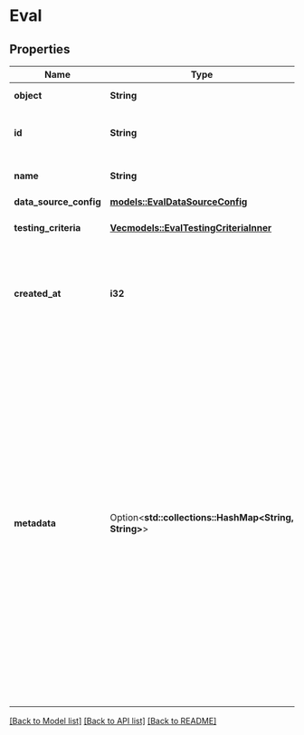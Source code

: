 # Eval

## Properties

Name | Type | Description | Notes
------------ | ------------- | ------------- | -------------
**object** | **String** | The object type. | 
**id** | **String** | Unique identifier for the evaluation. | 
**name** | **String** | The name of the evaluation. | 
**data_source_config** | [**models::EvalDataSourceConfig**](Eval_data_source_config.md) |  | 
**testing_criteria** | [**Vec<models::EvalTestingCriteriaInner>**](Eval_testing_criteria_inner.md) | A list of testing criteria. | 
**created_at** | **i32** | The Unix timestamp (in seconds) for when the eval was created. | 
**metadata** | Option<**std::collections::HashMap<String, String>**> | Set of 16 key-value pairs that can be attached to an object. This can be useful for storing additional information about the object in a structured format, and querying for objects via API or the dashboard.  Keys are strings with a maximum length of 64 characters. Values are strings with a maximum length of 512 characters.  | 

[[Back to Model list]](../README.md#documentation-for-models) [[Back to API list]](../README.md#documentation-for-api-endpoints) [[Back to README]](../README.md)


